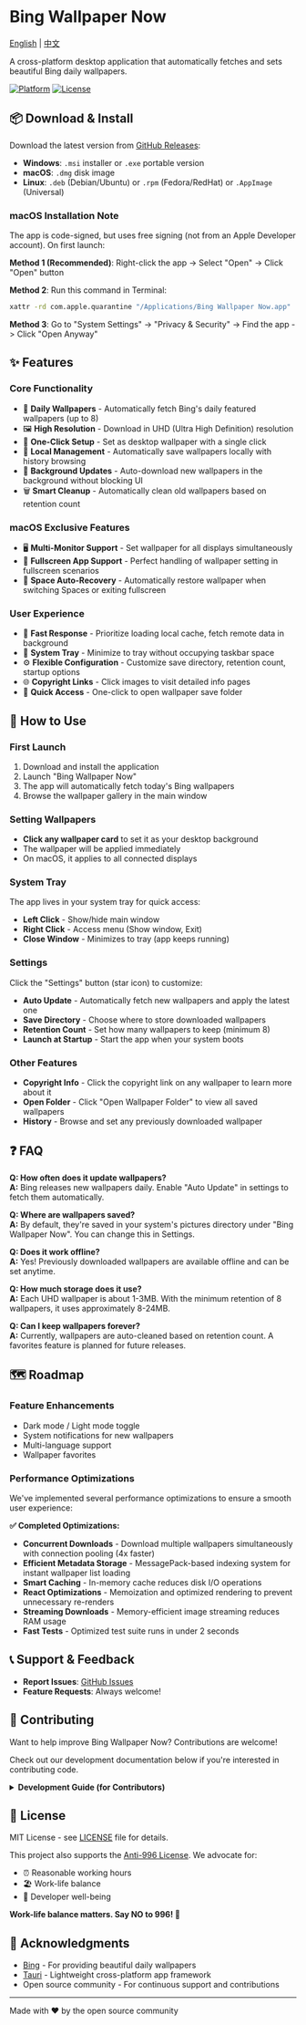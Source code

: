 # Bing Wallpaper Now

[English](README.md) | [中文](README.zh.md)

A cross-platform desktop application that automatically fetches and sets beautiful Bing daily wallpapers.

[![Platform](https://img.shields.io/badge/platform-macOS%20%7C%20Windows%20%7C%20Linux-lightgrey)](https://github.com/qiyuey/bing-wallpaper-now/releases)
[![License](https://img.shields.io/badge/license-Anti--996-blue)](https://github.com/996icu/996.ICU)

## 📦 Download & Install

Download the latest version from [GitHub Releases](https://github.com/qiyuey/bing-wallpaper-now/releases):

- **Windows**: `.msi` installer or `.exe` portable version
- **macOS**: `.dmg` disk image
- **Linux**: `.deb` (Debian/Ubuntu) or `.rpm` (Fedora/RedHat) or `.AppImage` (Universal)

### macOS Installation Note

The app is code-signed, but uses free signing (not from an Apple Developer account). On first launch:

**Method 1 (Recommended)**: Right-click the app -> Select "Open" -> Click "Open" button

**Method 2**: Run this command in Terminal:

```bash
xattr -rd com.apple.quarantine "/Applications/Bing Wallpaper Now.app"
```

**Method 3**: Go to "System Settings" -> "Privacy & Security" -> Find the app -> Click "Open Anyway"

## ✨ Features

### Core Functionality

- 📸 **Daily Wallpapers** - Automatically fetch Bing's daily featured wallpapers (up to 8)
- 🖼️ **High Resolution** - Download in UHD (Ultra High Definition) resolution
- 🎨 **One-Click Setup** - Set as desktop wallpaper with a single click
- 📁 **Local Management** - Automatically save wallpapers locally with history browsing
- 🔄 **Background Updates** - Auto-download new wallpapers in the background without blocking UI
- 🗑️ **Smart Cleanup** - Automatically clean old wallpapers based on retention count

### macOS Exclusive Features

- 🖥️ **Multi-Monitor Support** - Set wallpaper for all displays simultaneously
- 🎯 **Fullscreen App Support** - Perfect handling of wallpaper setting in fullscreen scenarios
- 🔄 **Space Auto-Recovery** - Automatically restore wallpaper when switching Spaces or exiting fullscreen

### User Experience

- 🚀 **Fast Response** - Prioritize loading local cache, fetch remote data in background
- 💾 **System Tray** - Minimize to tray without occupying taskbar space
- ⚙️ **Flexible Configuration** - Customize save directory, retention count, startup options
- 🌐 **Copyright Links** - Click images to visit detailed info pages
- 📂 **Quick Access** - One-click to open wallpaper save folder

## 🎯 How to Use

### First Launch

1. Download and install the application
2. Launch "Bing Wallpaper Now"
3. The app will automatically fetch today's Bing wallpapers
4. Browse the wallpaper gallery in the main window

### Setting Wallpapers

- **Click any wallpaper card** to set it as your desktop background
- The wallpaper will be applied immediately
- On macOS, it applies to all connected displays

### System Tray

The app lives in your system tray for quick access:

- **Left Click** - Show/hide main window
- **Right Click** - Access menu (Show window, Exit)
- **Close Window** - Minimizes to tray (app keeps running)

### Settings

Click the "Settings" button (star icon) to customize:

- **Auto Update** - Automatically fetch new wallpapers and apply the latest one
- **Save Directory** - Choose where to store downloaded wallpapers
- **Retention Count** - Set how many wallpapers to keep (minimum 8)
- **Launch at Startup** - Start the app when your system boots

### Other Features

- **Copyright Info** - Click the copyright link on any wallpaper to learn more about it
- **Open Folder** - Click "Open Wallpaper Folder" to view all saved wallpapers
- **History** - Browse and set any previously downloaded wallpaper

## ❓ FAQ

**Q: How often does it update wallpapers?**  
**A:** Bing releases new wallpapers daily. Enable "Auto Update" in settings to fetch them automatically.

**Q: Where are wallpapers saved?**  
**A:** By default, they're saved in your system's pictures directory under "Bing Wallpaper Now". You can change this in Settings.

**Q: Does it work offline?**  
**A:** Yes! Previously downloaded wallpapers are available offline and can be set anytime.

**Q: How much storage does it use?**  
**A:** Each UHD wallpaper is about 1-3MB. With the minimum retention of 8 wallpapers, it uses approximately 8-24MB.

**Q: Can I keep wallpapers forever?**  
**A:** Currently, wallpapers are auto-cleaned based on retention count. A favorites feature is planned for future releases.

## 🗺️ Roadmap

### Feature Enhancements

- Dark mode / Light mode toggle
- System notifications for new wallpapers
- Multi-language support
- Wallpaper favorites

### Performance Optimizations

We've implemented several performance optimizations to ensure a smooth user experience:

**✅ Completed Optimizations:**

- **Concurrent Downloads** - Download multiple wallpapers simultaneously with connection pooling (4x faster)
- **Efficient Metadata Storage** - MessagePack-based indexing system for instant wallpaper list loading
- **Smart Caching** - In-memory cache reduces disk I/O operations
- **React Optimizations** - Memoization and optimized rendering to prevent unnecessary re-renders
- **Streaming Downloads** - Memory-efficient image streaming reduces RAM usage
- **Fast Tests** - Optimized test suite runs in under 2 seconds

## 📞 Support & Feedback

- **Report Issues**: [GitHub Issues](https://github.com/qiyuey/bing-wallpaper-now/issues)
- **Feature Requests**: Always welcome!

## 🤝 Contributing

Want to help improve Bing Wallpaper Now? Contributions are welcome!

Check out our development documentation below if you're interested in contributing code.

<details>
<summary><b>Development Guide (for Contributors)</b></summary>

### Prerequisites

- Node.js 22+ (LTS)
- Rust 1.80+ (Edition 2024)
- OS: macOS 10.15+ / Windows 10+ / Linux

### Install Dependencies

```bash
pnpm install
```

### Development Mode

```bash
pnpm run tauri dev
```

### Build Application

```bash
pnpm run tauri build
```

Build artifacts are located in `src-tauri/target/release/bundle/` directory.

### Project Structure

```bash
bing-wallpaper-now/
├── src/                          # Frontend (React + TypeScript)
│   ├── components/               # React components
│   ├── hooks/                    # React Hooks
│   └── types/                    # TypeScript types
├── src-tauri/                    # Backend (Rust + Tauri)
│   ├── src/
│   │   ├── bing_api.rs          # Bing API integration
│   │   ├── wallpaper_manager.rs # Wallpaper management
│   │   ├── download_manager.rs  # Image downloader
│   │   └── storage.rs           # File storage
│   └── Cargo.toml               # Rust dependencies
└── scripts/                      # Build scripts
```

### Tech Stack

**Frontend**: React 18, TypeScript, Vite

**Backend**: Tauri 2.0, Rust (Edition 2024)

**Key Libraries**:

- `reqwest` - HTTP client
- `serde/serde_json` - Serialization
- `chrono` - Date/time handling
- `wallpaper` - Cross-platform wallpaper setting
- `objc2` - macOS native API bindings

### Development Workflow

1. Fork this repository
2. Create a feature branch (`git checkout -b feature/AmazingFeature`)
3. Commit your changes (`git commit -m 'Add some AmazingFeature'`)
4. Push to the branch (`git push origin feature/AmazingFeature`)
5. Open a Pull Request

### Code Quality

Before submitting a PR:

```bash
make pre-commit  # Run all checks

# Or individually:
pnpm run lint          # ESLint
pnpm run format:check  # Prettier
pnpm run typecheck     # TypeScript
cargo fmt              # Rust format
cargo clippy           # Rust lint
cargo test             # Rust tests
```

</details>

## 📄 License

MIT License - see [LICENSE](LICENSE) file for details.

This project also supports the [Anti-996 License](https://github.com/996icu/996.ICU). We advocate for:

- ⏰ Reasonable working hours
- 🏖️ Work-life balance
- 💪 Developer well-being

**Work-life balance matters. Say NO to 996! 💪**

## 🙏 Acknowledgments

- [Bing](https://www.bing.com) - For providing beautiful daily wallpapers
- [Tauri](https://tauri.app) - Lightweight cross-platform app framework
- Open source community - For continuous support and contributions

---

Made with ❤️ by the open source community

